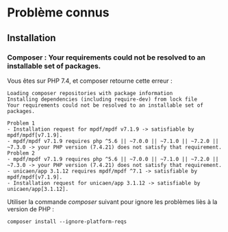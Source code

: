 # Problème connus


## Installation

### Composer : Your requirements could not be resolved to an installable set of packages.

Vous êtes sur PHP 7.4, et composer retourne cette erreur : 

```
Loading composer repositories with package information
Installing dependencies (including require-dev) from lock file
Your requirements could not be resolved to an installable set of packages.

Problem 1
- Installation request for mpdf/mpdf v7.1.9 -> satisfiable by mpdf/mpdf[v7.1.9].
- mpdf/mpdf v7.1.9 requires php ^5.6 || ~7.0.0 || ~7.1.0 || ~7.2.0 || ~7.3.0 -> your PHP version (7.4.21) does not satisfy that requirement.
Problem 2
- mpdf/mpdf v7.1.9 requires php ^5.6 || ~7.0.0 || ~7.1.0 || ~7.2.0 || ~7.3.0 -> your PHP version (7.4.21) does not satisfy that requirement.
- unicaen/app 3.1.12 requires mpdf/mpdf ^7.1 -> satisfiable by mpdf/mpdf[v7.1.9].
- Installation request for unicaen/app 3.1.12 -> satisfiable by unicaen/app[3.1.12].
```

Utiliser la commande *composer* suivant pour ignore les problèmes liès à la version de PHP : 

```
composer install --ignore-platform-reqs
```